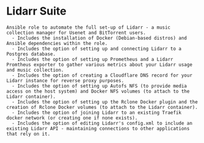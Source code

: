 Lidarr Suite
=========

    Ansible role to automate the full set-up of Lidarr - a music collection manager for Usenet and BitTorrent users.
      - Includes the installation of Docker (Debian-based distros) and Ansible dependencies within the role.
      - Includes the option of setting up and connecting Lidarr to a Postgres database.
      - Includes the option of setting up Prometheus and a Lidarr Promtheus exporter to gather various metrics about your Lidarr usage and music collection.
      - Includes the option of creating a Cloudflare DNS record for your Lidarr instance for reverse proxy purposes.
      - Includes the option of setting up Autofs NFS (to provide media access on the host system) and Docker NFS volumes (to attach to the Lidarr container).
      - Includes the option of setting up the Rclone Docker plugin and the creation of Rclone Docker volumes (to attach to the Lidarr container).
      - Includes the option of joining Lidarr to an existing Traefik docker network (or creating one if none exists).
      - Includes the option of editing Lidarr's config.xml to include an existing Lidarr API - maintaining connections to other applications that rely on it.